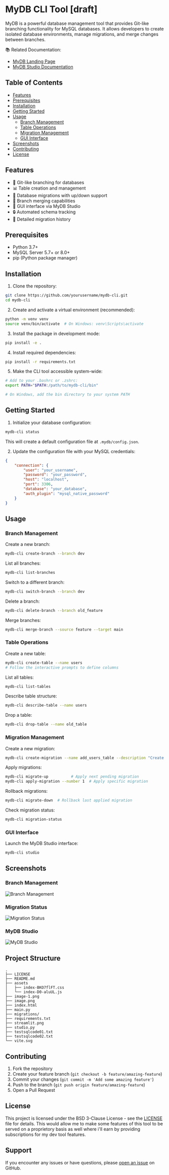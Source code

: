# MyDB CLI Tool [draft]

MyDB is a powerful database management tool that provides Git-like branching functionality for MySQL databases. It allows developers to create isolated database environments, manage migrations, and merge changes between branches.

📚 Related Documentation:
- [MyDB Landing Page](landingREADME.md)
- [MyDB Studio Documentation](studioREADME.md)

## Table of Contents
- [Features](#features)
- [Prerequisites](#prerequisites)
- [Installation](#installation)
- [Getting Started](#getting-started)
- [Usage](#usage)
  - [Branch Management](#branch-management)
  - [Table Operations](#table-operations)
  - [Migration Management](#migration-management)
  - [GUI Interface](#gui-interface)
- [Screenshots](#screenshots)
- [Contributing](#contributing)
- [License](#license)

## Features

- 🌳 Git-like branching for databases
- 📊 Table creation and management
- 🔄 Database migrations with up/down support
- 🔀 Branch merging capabilities
- 📱 GUI interface via MyDB Studio
- 🔒 Automated schema tracking
- 📝 Detailed migration history

## Prerequisites

- Python 3.7+
- MySQL Server 5.7+ or 8.0+
- pip (Python package manager)

## Installation

1. Clone the repository:
```bash
git clone https://github.com/yourusername/mydb-cli.git
cd mydb-cli
```

2. Create and activate a virtual environment (recommended):
```bash
python -m venv venv
source venv/bin/activate  # On Windows: venv\Scripts\activate
```

3. Install the package in development mode:
```bash
pip install -e .
```

4. Install required dependencies:
```bash
pip install -r requirements.txt
```

5. Make the CLI tool accessible system-wide:
```bash
# Add to your .bashrc or .zshrc:
export PATH="$PATH:/path/to/mydb-cli/bin"

# On Windows, add the bin directory to your system PATH
```

## Getting Started

1. Initialize your database configuration:
```bash
mydb-cli status
```
This will create a default configuration file at `.mydb/config.json`.

2. Update the configuration file with your MySQL credentials:
```json
{
    "connection": {
        "user": "your_username",
        "password": "your_password",
        "host": "localhost",
        "port": 3306,
        "database": "your_database",
        "auth_plugin": "mysql_native_password"
    }
}
```

## Usage

### Branch Management

Create a new branch:
```bash
mydb-cli create-branch --branch dev
```

List all branches:
```bash
mydb-cli list-branches
```

Switch to a different branch:
```bash
mydb-cli switch-branch --branch dev
```

Delete a branch:
```bash
mydb-cli delete-branch --branch old_feature
```

Merge branches:
```bash
mydb-cli merge-branch --source feature --target main
```

### Table Operations

Create a new table:
```bash
mydb-cli create-table --name users
# Follow the interactive prompts to define columns
```

List all tables:
```bash
mydb-cli list-tables
```

Describe table structure:
```bash
mydb-cli describe-table --name users
```

Drop a table:
```bash
mydb-cli drop-table --name old_table
```

### Migration Management

Create a new migration:
```bash
mydb-cli create-migration --name add_users_table --description "Create users table with basic fields"
```

Apply migrations:
```bash
mydb-cli migrate-up          # Apply next pending migration
mydb-cli apply-migration --number 1  # Apply specific migration
```

Rollback migrations:
```bash
mydb-cli migrate-down  # Rollback last applied migration
```

Check migration status:
```bash
mydb-cli migration-status
```

### GUI Interface

Launch the MyDB Studio interface:
```bash
mydb-cli studio
```

## Screenshots

### Branch Management
![Branch Management](screenshots/branch-management.png)


### Migration Status
![Migration Status](/screenshots/migration-status.png)


### MyDB Studio
![MyDB Studio](/screenshots/studio-interface.png)


## Project Structure

```
.
├── LICENSE
├── README.md
├── assets
│   ├── index-BKO7flFT.css
│   └── index-D0-aluUL.js
├── image-1.png
├── image.png
├── index.html
├── main.py
├── migrations/
├── requirements.txt
├── streamlit.png
├── studio.py
├── testsqlcode01.txt
├── testsqlcode02.txt
└── vite.svg

```

## Contributing

1. Fork the repository
2. Create your feature branch (`git checkout -b feature/amazing-feature`)
3. Commit your changes (`git commit -m 'Add some amazing feature'`)
4. Push to the branch (`git push origin feature/amazing-feature`)
5. Open a Pull Request

## License

This project is licensed under the BSD 3-Clause License - see the [LICENSE](LICENSE) file for details.
This would allow me to make some features of this tool to be served on a proprietory basis as well where i'll earn by providing subscriptions for my dev tool features.

## Support

If you encounter any issues or have questions, please [open an issue](https://github.com/nimish-nimishmittal/mydb-cli/issues) on GitHub.
